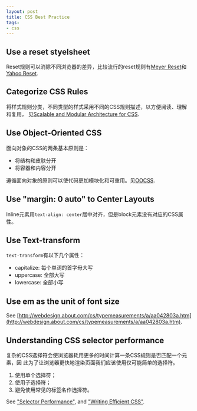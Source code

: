 ```yaml
---
layout: post
title: CSS Best Practice
tags:
- css
---
```


## Use a reset styelsheet

Reset规则可以消除不同浏览器的差异，比较流行的reset规则有[Meyer
Reset](http://meyerweb.com/eric/tools/css/reset/index.html)和[Yahoo
Reset](http://developer.yahoo.com/yui/reset/).

## Categorize CSS Rules

将样式规则分类，不同类型的样式采用不同的CSS规则描述，以方便阅读、理解和复用，
见[Scalable and Modular Architecture for CSS](http://smacss.com/book/).

## Use Object-Oriented CSS

面向对象的CSS的两条基本原则是：

*  将结构和皮肤分开
*  将容器和内容分开

遵循面向对象的原则可以使代码更加模块化和可重用。见[OOCSS](https://github.com/stubbornella/oocss/wiki).

## Use "margin: 0 auto" to Center Layouts

Inline元素用`text-align: center`居中对齐，但是block元素没有对应的CSS属性。

## Use Text-transform

`text-transform`有以下几个属性：

*  capitalize: 每个单词的首字母大写
*  uppercase: 全部大写
*  lowercase: 全部小写

## Use em as the unit of font size

See [http://webdesign.about.com/cs/typemeasurements/a/aa042803a.htm](http://webdesign.about.com/cs/typemeasurements/a/aa042803a.htm).

## Understanding CSS selector performance

复杂的CSS选择符会使浏览器耗用更多的时间计算一条CSS规则是否匹配一个元素，因
此为了让浏览器更快地渲染页面我们应该使用仅可能简单的选择符。

1.    使用单个选择符；
2.    使用子选择符；
3.    避免使用常见的标签名作选择符。

See ["Selector Performance"](http://smacss.com/book/selectors), and
["Writing Efficient CSS"](https://developer.mozilla.org/en-US/docs/CSS/Writing_Efficient_CSS).

